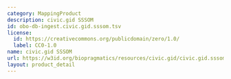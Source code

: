 ```yaml
---
category: MappingProduct
description: civic.gid SSSOM
id: obo-db-ingest.civic.gid.sssom.tsv
license:
  id: https://creativecommons.org/publicdomain/zero/1.0/
  label: CC0-1.0
name: civic.gid SSSOM
url: https://w3id.org/biopragmatics/resources/civic.gid/civic.gid.sssom.tsv
layout: product_detail
---
```

